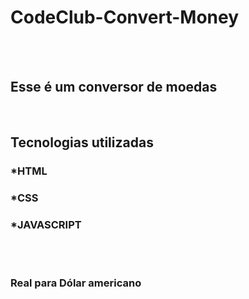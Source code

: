 <h1>CodeClub-Convert-Money</h1>
<br>
<br>
<h2>Esse é um conversor de moedas</h2>
<br>
<h2>Tecnologias utilizadas</h2>
  <h3>*HTML</h3>
  <h3>*CSS</h3>
  <h3>*JAVASCRIPT</h3>
  <br>
  <br>
  <h3>Real para Dólar americano</h3>
  

